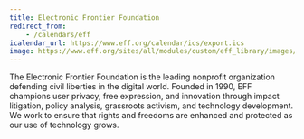 ```yaml
---
title: Electronic Frontier Foundation
redirect_from:
    - /calendars/eff
icalendar_url: https://www.eff.org/calendar/ics/export.ics
image: https://www.eff.org/sites/all/modules/custom/eff_library/images/eff-logo-1color-blue.svg
---
```


The Electronic Frontier Foundation is the leading nonprofit organization defending civil liberties in the digital world. Founded in 1990, EFF champions user privacy, free expression, and innovation through impact litigation, policy analysis, grassroots activism, and technology development. We work to ensure that rights and freedoms are enhanced and protected as our use of technology grows.
